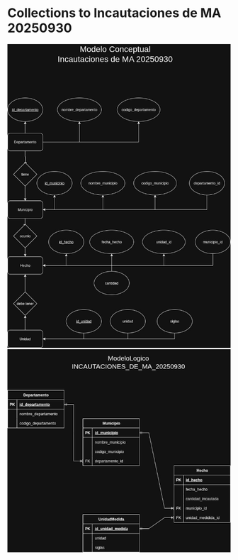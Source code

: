 # Collections to Incautaciones de MA 20250930

![IMG](./img/INCAUTACIONES_DE_MA_20250930%20(1).jpg)
![IMG](./img/INCAUTACIONES_DE_MA_20250930_ModeloLogico%20(1).jpg)